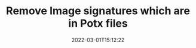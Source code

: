 ---
############################# Static ############################
layout: "auto-gen-signature"
date: 2022-03-01T15:12:22
draft: false
operation: Delete
signaturetype: Image
fileformat: Potx
productName: Java
lang: en
productCode: java
otherformats: pdf doc docx docm dot dotm dotx odt ott rtf xls xlsx xlsm xlsb csv ods ots xltx xltm ppt pptx pps ppsx odp otp potx potm pptm ppsm
breadcrumb: Put Image signature on Potx for Java

############################# Head ############################
head_title: "Delete Image signatures from Potx files in Java"
head_description: "Deletion of specific Image signatures from signed Potx documents might be performed easily with short Java code."

############################# Header ############################
title: "Remove Image signatures which are in Potx files"
description: "Delete various Image signatures from Potx documents. Removing Image signatures requires simple Java code."
bg_image: "https://cms.admin.containerize.com/templates/aspose/App_Themes/V3/images/bg/header1.png"
bg_overlay: false
button:
    enable: true

############################# SubMenu ############################
submenu:
    enable: true

    left:
        img_alt: "GroupDocs.Signature for Java"
        image: "https://cms.admin.containerize.com/templates/groupdocs/images/product-logos/90x90-noborder/groupdocs-signature-java.png"
        product: "GroupDocs.Signature"
        platform: "Java"



############################# About ############################
about:
    enable: true
    title: "Get information about GroupDocs.Signature for Java API features"
    content: |
        [GroupDocs.Signature for Java](https://products.groupdocs.com/signature/java/) API provides many ways to process your documents with electronic signatures. Digital signatures like text, image, barcode, QR-code, stamp, form-field and metadata are available. Customers have possibility to add, delete, edit, validate, or search digital signatures at PDF, Microsoft Word, Excel, PowerPoint and many other document formats. A vast number of useful features and settings are provided.
    

############################# Steps ############################
steps:
    enable: true
    title_left: "How to remove Image signatures from your Potx document"
    content_left: |
        [GroupDocs.Signature for Java](https://products.groupdocs.com/signature/java/) provides useful feature of clearing Potx documents of Image signatures with a few lines of code.
        
        * Firstly, instantiate Signature object passing path to your document as a constructor parameter.
        * Then, create an approproate signature object and set up its unique identifier.
        * After that, invoke Delete method passing signature object which must be deleted.
        * Finally, process updation result.

    title_right: "System Requirements"
    content_right: |
        GroupDocs.Signature for Java are supported on all major platforms and operating systems. Before executing the code below, please make sure that you have the following prerequisites installed on your system.

        * Operating systems: Microsoft Windows, Linux, MacOS
        * Development environments: NetBeans, Intellij IDEA, Eclipse, etc.
        * Java runtime: J2SE 6.0 and above
        * Download the latest version of GroupDocs.Signature for Java from [Maven](https://repository.groupdocs.com/webapp/#/artifacts/browse/tree/General/repo/com/groupdocs/groupdocs-signature)
         
    code: |
        ```java    
                
        // Set up input Potx file
        string filePath = "input.potx";

        // Instantiate Signature for input file
        Signature signature = new Signature(filePath);

        // Id of signature which is supposed to be deleted
        // such Id may be obtained as result of search operation
        string id = "e3ad0ec7-9abf-426d-b9aa-b3328f3f1470";

        // provide signature features to delete
        ImageSignature signatureToDelete = new ImageSignature();

        // set up particular signature id
        signatureToDelete.setSignatureId(id);

        // delete signature
        bool deleteResult = signature.Delete(signatureToDelete);

        // process deletion result
        if (deleteResult)
        {
                System.out.println("Signature was deleted successfully!");
        }
        ```

############################# Demos ############################
demos:
    enable: true
    title: "Signing with Image signatures Live Demo"
    content: |
       Add various electronic signatures to Potx file right now by visiting the [GroupDocs.Signature App](https://products.groupdocs.app/signature/family) website.          

############################# More Formats ############################
more_formats:
    enable: true
    title: "Signing Other Document Formats with Image using Java"
    content: |
        Java Image signatures management API for documents and images. Add Image signatures to some of the popular file formats as stated below.
    format: 
       
       
back_to_top:
    enable: true
---
